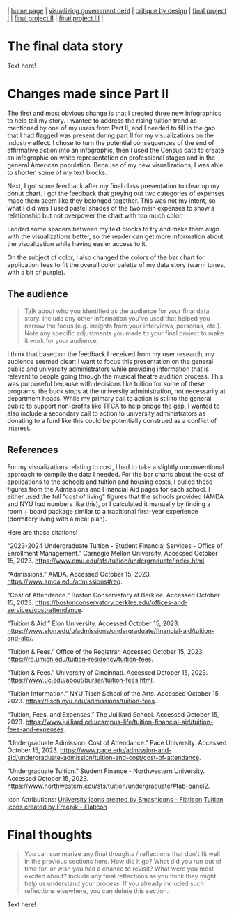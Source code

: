 | [home page](https://aoffman5.github.io/tswd-portfolio-fall23/) | [visualizing government debt](visualizing-government-debt.md) | [critique by design](critique-by-design.md) | [final project I](final-project-part-one.md) | [final project II](final-project-part-two.md) | [final project III](final-project-part-three.md) |

# The final data story

Text here!

# Changes made since Part II
The first and most obvious change is that I created three new infographics to help tell my story. I wanted to address the rising tuition trend as mentioned by one of my users from Part II, and I needed to fill in the gap that I had flagged was present during part II for my visualizations on the industry effect. I chose to turn the potential consequences of the end of affirmative action into an infographic, then I used the Census data to create an infographic on white representation on professional stages and in the general American population. Because of my new visualizations, I was able to shorten some of my text blocks.

Next, I got some feedback after my final class presentation to clear up my donut chart. I got the feedback that greying out two categories of expenses made them seem like they belonged together. This was not my intent, so what I did was I used pastel shades of the two main expenses to show a relationship but not overpower the chart with too much color. 

I added some spacers between my text blocks to try and make them align with the visualizations better, so the reader can get more information about the visualization while having easier access to it. 

On the subject of color, I also changed the colors of the bar chart for application fees to fit the overall color palette of my data story (warm tones, with a bit of purple). 


## The audience
> Talk about who you identified as the audience for your final data story.  Include any other information you've used that helped you narrow the focus (e.g. insights from your interviews, personas, etc.).  Note any specific adjustments you made to your final project to make it work for your audience.

I think that based on the feedback I received from my user research, my audience seemed clear: I want to focus this presentation on the general public and university administrators while providing information that is relevant to people going through the musical theatre audition process. This was purposeful because with decisions like tuition for some of these programs, the buck stops at the university administration, not necessarily at department heads. While my primary call to action is still to the general public to support non-profits like TFCA to help bridge the gap, I wanted to also include a secondary call to action to university administrators as donating to a fund like this could be potentially construed as a conflict of interest. 

## References
For my visualizations relating to cost, I had to take a slightly unconventional approach to compile the data I needed. For the bar charts about the cost of applications to the schools and tuition and housing costs, I pulled these figures from the Admissions and Financial Aid pages for each school. I either used the full "cost of living" figures that the schools provided (AMDA and NYU had numbers like this), or I calculated it manually by finding a room + board package similar to a traditional first-year experience (dormitory living with a meal plan). 

Here are those citations!

“2023-2024 Undergraduate Tuition - Student Financial Services - Office of Enrollment Management.” Carnegie Mellon University. Accessed October 15, 2023. https://www.cmu.edu/sfs/tuition/undergraduate/index.html.

“Admissions.” AMDA. Accessed October 15, 2023. https://www.amda.edu/admissions#req. 

“Cost of Attendance.” Boston Conservatory at Berklee. Accessed October 15, 2023. https://bostonconservatory.berklee.edu/offices-and-services/cost-attendance. 

“Tuition &amp; Aid.” Elon University. Accessed October 15, 2023. https://www.elon.edu/u/admissions/undergraduate/financial-aid/tuition-and-aid/. 

“Tuition &amp; Fees.” Office of the Registrar. Accessed October 15, 2023. https://ro.umich.edu/tuition-residency/tuition-fees. 

“Tuition &amp; Fees.” University of Cincinnati. Accessed October 15, 2023. https://www.uc.edu/about/bursar/tuition-fees.html. 

“Tuition Information.” NYU Tisch School of the Arts. Accessed October 15, 2023. https://tisch.nyu.edu/admissions/tuition-fees. 

“Tuition, Fees, and Expenses.” The Juilliard School. Accessed October 15, 2023. https://www.juilliard.edu/campus-life/tuition-financial-aid/tuition-fees-and-expenses. 

“Undergraduate Admission: Cost of Attendance.” Pace University. Accessed October 15, 2023. https://www.pace.edu/admission-and-aid/undergraduate-admission/tuition-and-cost/cost-of-attendance. 

“Undergraduate Tuition.” Student Finance - Northwestern University. Accessed October 15, 2023. https://www.northwestern.edu/sfs/tuition/undergraduate/#tab-panel2. 

Icon Attributions:
<a href="https://www.flaticon.com/free-icons/university" title="university icons">University icons created by Smashicons - Flaticon</a>
<a href="https://www.flaticon.com/free-icons/tuition" title="tuition icons">Tuition icons created by Freepik - Flaticon</a>

# Final thoughts
> You can summarize any final thoughts / reflections that don't fit well in the previous sections here.  How did it go?  What did you run out of time for, or wish you had a chance to revisit?  What were you most excited about?  Include any final reflections as you think they might help us understand your process.  If you already included such reflections elsewhere, you can delete this section. 

Text here!
